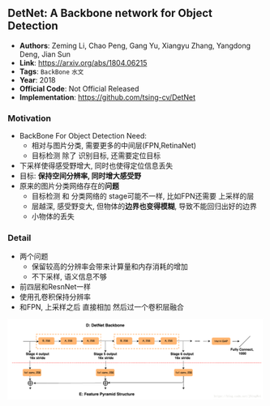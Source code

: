 ## DetNet: A Backbone network for Object Detection
- **Authors**: Zeming Li, Chao Peng, Gang Yu, Xiangyu Zhang, Yangdong Deng, Jian Sun
- **Link**: https://arxiv.org/abs/1804.06215
- **Tags**: `BackBone` `水文`
- **Year**: 2018
- **Official Code**: Not Official Released
- **Implementation**: https://github.com/tsing-cv/DetNet

### Motivation
- BackBone For Object Detection Need:
    - 相对与图片分类, 需要更多的中间层(FPN,RetinaNet)
    - 目标检测 除了 识别目标, 还需要定位目标
- 下采样使得感受野增大, 同时也使得定位信息丢失 
- 目标: **保持空间分辨率, 同时增大感受野**  
- 原来的图片分类网络存在的**问题**
    - 目标检测 和 分类网络的 stage可能不一样, 比如FPN还需要 上采样的层  
    - 层越深, 感受野变大, 但物体的**边界也变得模糊**, 导致不能回归出好的边界 
    - 小物体的丢失 


### Detail
- 两个问题
    - 保留较高的分辨率会带来计算量和内存消耗的增加
    - 不下采样, 语义信息不够
- 前四层和ResnNet一样
- 使用孔卷积保持分辨率
- 和FPN, 上采样之后 直接相加 然后过一个卷积层融合    

<img src="IMAGE/20180419141729746.png" alt="drawing" width="600"/>


